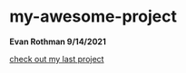 # my-awesome-project

**Evan Rothman 9/14/2021**

[check out my last project](https://evrothman.github.io/dig245-css-self-portrait/)
